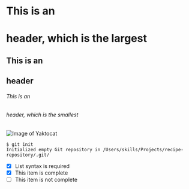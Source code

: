# This is an <h1> header, which is the largest
## This is an <h2> header
###### This is an <h6> header, which is the smallest
  
  
  
![Image of Yaktocat](https://octodex.github.com/images/yaktocat.png)

  
  ```
$ git init
Initialized empty Git repository in /Users/skills/Projects/recipe-repository/.git/
```

  
- [x] List syntax is required
- [x] This item is complete
- [ ] This item is not complete
